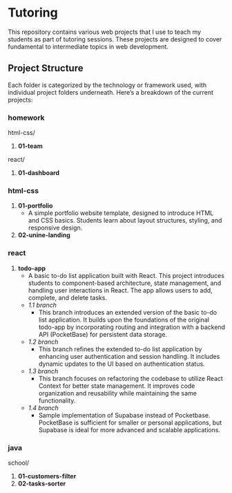 # Tutoring

This repository contains various web projects that I use to teach my students as part of tutoring sessions. These projects are designed to cover fundamental to intermediate topics in web development.

## Project Structure

Each folder is categorized by the technology or framework used, with individual project folders underneath. Here’s a breakdown of the current projects:

### homework

html-css/

1. **01-team**

react/

1. **01-dashboard**

### html-css

1. **01-portfolio**
   - A simple portfolio website template, designed to introduce HTML and CSS basics. Students learn about layout structures, styling, and responsive design.
2. **02-unine-landing**

### react

1. **todo-app**
   - A basic to-do list application built with React. This project introduces students to component-based architecture, state management, and handling user interactions in React. The app allows users to add, complete, and delete tasks.
   - _1.1 branch_
     - This branch introduces an extended version of the basic to-do list application. It builds upon the foundations of the original todo-app by incorporating routing and integration with a backend API (PocketBase) for persistent data storage.
   - _1.2 branch_
     - This branch refines the extended to-do list application by enhancing user authentication and session handling. It includes dynamic updates to the UI based on authentication status.
   - _1.3 branch_
     - This branch focuses on refactoring the codebase to utilize React Context for better state management. It improves code organization and reusability while maintaining the same functionality.
   - _1.4 branch_
     - Sample implementation of Supabase instead of Pocketbase. PocketBase is sufficient for smaller or personal applications, but Supabase is ideal for more advanced and scalable applications.

### java

school/

1. **01-customers-filter**
2. **02-tasks-sorter**
